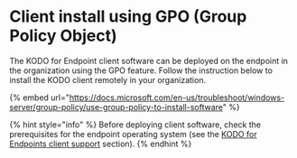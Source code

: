 # Client install using GPO \(Group Policy Object\)

The KODO for Endpoint client software can be deployed on the endpoint in the organization using the GPO feature. Follow the instruction below to install the KODO client remotely in your organization.

{% embed url="https://docs.microsoft.com/en-us/troubleshoot/windows-server/group-policy/use-group-policy-to-install-software" %}

{% hint style="info" %}
Before deploying client software, check the prerequisites for the endpoint operating system \(see the [KODO for Endpoints client support](../../planning/platform-requirements.md#kodo-for-endpoints-server-va-support) section\).
{% endhint %}



